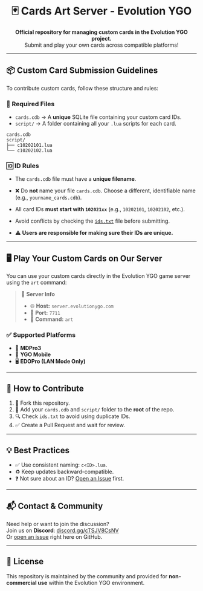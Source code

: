 <h1 align="center">🃏 Cards Art Server - Evolution YGO</h1>

<p align="center">
  <strong>Official repository for managing custom cards in the Evolution YGO project.</strong><br>
  Submit and play your own cards across compatible platforms!
</p>

---

## 📦 Custom Card Submission Guidelines

To contribute custom cards, follow these structure and rules:

### 📁 Required Files

- `cards.cdb` → A **unique** SQLite file containing your custom card IDs.
- `script/` → A folder containing all your `.lua` scripts for each card.

```
cards.cdb
script/
├── c10202101.lua
└── c10202102.lua
```

### 🆔 ID Rules

- The `cards.cdb` file must have a **unique filename**.
- ❌ Do **not** name your file `cards.cdb`. Choose a different, identifiable name (e.g., `yourname_cards.cdb`).

- All card IDs **must start with `102021xx`** (e.g., `10202101`, `10202102`, etc.).
- Avoid conflicts by checking the [`ids.txt`](./ids.txt) file before submitting.
- ⚠️ **Users are responsible for making sure their IDs are unique.**

---

## 🖥️ Play Your Custom Cards on Our Server

You can use your custom cards directly in the Evolution YGO game server using the `art` command:

> 🔗 **Server Info**
>
> - 🌐 **Host:** `server.evolutionygo.com`  
> - 🔌 **Port:** `7711`  
> - 💬 **Command:** `art`

### ✅ Supported Platforms

- 📱 **MDPro3**  
- 📱 **YGO Mobile**  
- 🖥️ **EDOPro (LAN Mode Only)**

---

## 🚀 How to Contribute

1. 🍴 Fork this repository.
2. 📂 Add your `cards.cdb` and `script/` folder to the **root** of the repo.
3. 🔍 Check `ids.txt` to avoid using duplicate IDs.
4. ✅ Create a Pull Request and wait for review.

---

## 💡 Best Practices

- ✅ Use consistent naming: `c<ID>.lua`.
- ♻️ Keep updates backward-compatible.
- ❓ Not sure about an ID? [Open an Issue](https://github.com/evolutionygo/cards-art-server/issues) first.

---

## 📬 Contact & Community

Need help or want to join the discussion?  
Join us on **Discord**: [discord.gg/cTSJV8CsNV](https://discord.gg/cTSJV8CsNV)  
Or [open an issue](https://github.com/evolutionygo/cards-art-server/issues) right here on GitHub.

---

## 📄 License

This repository is maintained by the community and provided for **non-commercial use** within the Evolution YGO environment.